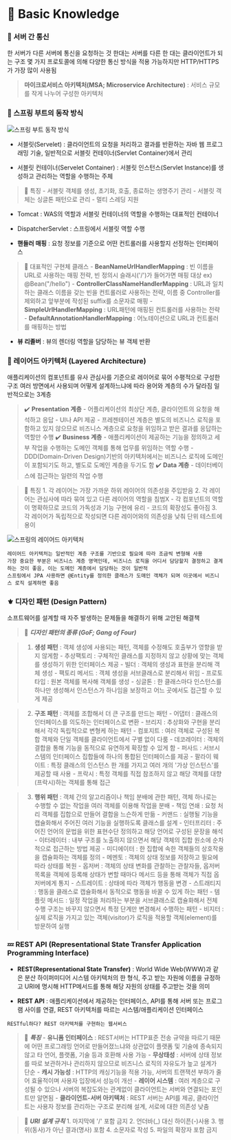 # 🌟 Basic Knowledge

### 📱 서버 간 통신
한 서버가 다른 서버에 통신을 요청하는 것
한대는 서버를 다른 한 대는 클라이언트가 되는 구조
몇 가지 프로토콜에 의해 다양한 통신 방식을 적용 가능하지만 HTTP/HTTPS가 가장 많이 사용됨

> __마이크로서비스 아키텍처(MSA; Microservice Architecture)__ : 서비스 규모를 작게 나누어 구성한 아키텍처

### 🌿 스프링 부트의 동작 방식
![스프링 부트 동작 방식](https://velog.velcdn.com/images%2Fwoply%2Fpost%2Fdd420fe1-d3b9-4c0c-94c6-9ce424b77990%2Fimage.png)

- 서블릿(Servelet) : 클라이언트의 요청을 처리하고 결과를 반환하는 자바 웹 프로그래밍 기술, 일반적으로 서블릿 컨테이너(Servlet Container)에서 관리

- 서블릿 컨테이너(Servelet Container) : 서블릿 인스턴스(Servlet Instance)를 생성하고 관리하는 역할을 수행하는 주체
> 👾 특징
    - 서블릿 객체를 생성, 초기화, 호출, 종료하는 생명주기 관리
    - 서블릿 객체는 싱글톤 패턴으로 관리
    - 멀티 스레딩 지원

- Tomcat : WAS의 역할과 서블릿 컨테이너의 역할을 수행하는 대표적인 컨테이너

- DispatcherServlet : 스프링에서 서블릿 역할 수행

- __핸들러 매핑__ : 요청 정보를 기준으로 어떤 컨트롤러를 사용할지 선정하는 인터페이스
> 👾 대표적인 구현체 클래스
    - __BeanNameUrlHandlerMapping__ : 빈 이름을 URL로 사용하는 매핑 전략, 빈 정의시 슬래시('/')가 들어가면 매핑 대상
    ex) @Bean("/hello")
    - __ControllerClassNameHandlerMapping__ : URL과 일치하는 클래스 이름을 갖는 빈을 컨트롤러로 사용하는 전략, 이름 중 Controller를 제외하고 앞부분에 작성된 suffix를 소문자로 매핑
    - __SimpleUrlHandlerMapping__ : URL패턴에 매핑된 컨트롤러를 사용하는 전략
    - __DefaultAnnotationHandlerMapping__ : 어노테이션으로 URL과 컨트롤러를 매핑하는 방법

- __뷰 리졸버__ : 뷰의 렌더링 역할을 담당하는 뷰 객체 반환

### 🦋 레이어드 아키텍처 (Layered Architecture)
애플리케이션의 컴포넌트를 유사 관심사를 기준으로 레이어로 묶어 수평적으로 구성한 구조
여러 방면에서 사용되며 어떻게 설계하느냐에 따라 용어와 계층의 수가 달라짐
일반적으로는 3계층
> ✔️ __Presentation 계층__
    - 어플리케이션의 최상단 계층, 클라이언트의 요청을 해석하고 응답
    - UI나 API 제공
    - 프레젠테이션 계층은 별도의 비즈니스 로직을 포함하고 있지 않으므로 비즈니스 계층으로 요청을 위임하고 받은 결과를 응답하는 역할만 수행
  ✔️ __Business 계층__
    - 애플리케이션이 제공하는 기능을 정의하고 세부 작업을 수행하는 도메인 객체를 통해 업무를 위임하는 역할 수행
    - DDD(Domain-Driven Design)기반의 아키텍처에서는 비즈니스 로직에 도메인이 포함되기도 하고, 별도로 도메인 계층을 두기도 함
  ✔️ __Data 계층__
    - 데이터베이스에 접근하는 일련의 작업 수행

> 👾 특징
    1. 각 레이어는 가장 가까운 하위 레이어의 의존성을 주입받음
    2. 각 레이어는 관심사에 따라 묶여 있고 다른 레이어의 역할을 침범X
         - 각 컴포넌트의 역할이 명확하므로 코드의 가독성과 기능 구현에 유리
         - 코드의 확장성도 좋아짐
    3. 각 레이어가 독립적으로 작성되면 다른 레이어와의 의존성을 낮춰 단위 테스트에 용이

![스프링의 레이어드 아키텍처](https://t1.daumcdn.net/cfile/tistory/991CBB505C6BE2AC02)

```
레이어드 아키텍처는 일반적인 계층 구조를 기반으로 필요에 따라 조금씩 변형해 사용
가장 중요한 부분은 비즈니스 계층 영역인데, 비즈니스 로직을 어디서 담당할지 결정하고 결계하는 것이 좋음, 이는 도메인 계층에서 담당하는 것이 일반적
스프링에서 JPA 사용하면 @Entity를 정의한 클래스가 도매인 객체가 되며 이곳에서 비즈니스 로직 설계하면 좋음
```

### ⚜️ 디자인 패턴 (Design Pattern)
소프트웨어를 설계할 때 자주 발생하는 문제들을 해결하기 위해 고안된 해결책
> 👾 ___디자인 패턴의 종류 (GoF; Gang of Four)___


>    1. __생성 패턴__ : 객체 생성에 사용되는 패턴, 객체를 수정해도 호출부가 영향을 받지 않게함
        - 추상팩토리 : 구체적인 클래스를 지정하지 않고 상황에 맞는 객체를 생성하기 위한 인터페이스 제공
        - 빌더 : 객체의 생성과 표현을 분리해 객체 생성
        - 팩토리 메서드 : 객체 생성을 서브클래스로 분리해서 위임
        - 프로토타입 : 원본 객체를 복사해 객체를 생성
        - 싱글톤 : 한 클래스마다 인스턴스를 하나만 생성해서 인스턴스가 하나임을 보장하고 어느 곳에서도 접근할 수 있게 제공

>    2. __구조 패턴__ : 객체를 조합해서 더 큰 구조를 만드는 패턴
    - 어댑터 : 클래스의 인터페이스를 의도하는 인터페이스로 변환
    - 브리지 : 추상화와 구현을 분리해서 각각 독립적으로 변형케 하는 패턴
    - 컴포지트 : 여러 객체로 구성된 복합 객체와 단일 객체를 클라이언트에서 구별 없이 다룸
    - 데코레이터 : 객체의 결합을 통해 기능을 동적으로 유연하게 확장할 수 있게 함
    - 퍼사드 : 서브시스템의 인터페이스 집합들에 하나의 통합된 인터페이스를 제공
    - 팔라이 웨이트 : 특정 클래스의 인스턴스 한 개를 가지고 여러 개의 '가상 인스턴스'를 제공할 때 사용
    - 프락시 : 특정 객체를 직접 참조하지 않고 해당 객체를 대향(프락시)하는 객체를 통해 접근

>    3. __행위 패턴__ : 객체 간의 알고리즘이나 책임 분배에 관한 패턴, 객체 하나로는 수행할 수 없는 작업을 여러 객체를 이용해 작업을 분배
    - 책임 연쇄 : 요청 처리 객체를 집합으로 만들어 결합을 느슨하게 만듦
    - 커맨드 : 실행될 기능을 캡슐화해서 주어진 여러 기능을 실행하도록 클래스를 설계
    - 인터프리터 : 주어진 언어의 문법을 위한 표현수단 정의하고 해당 언어로 구성된 문장을 해석
    - 이터레이터 : 내부 구조를 노출하지 않으면서 해당 객체의 집합 원소에 순차적으로 접근하는 방법 제공
    - 미디에이터 : 한 집합에 속한 객체들의 상호작용을 캡슐화하는 객체를 정의
    - 메멘토 : 객체의 상태 정보를 저장하고 필요에 따라 상태를 복원
    - 옵저버 : 객체의 상태 변화를 관찰하는 관찰자들, 옵저버 목록을 객체에 등록해 상태가 변할 때마다 메서드 등을 통해 객체가 직접 옵저버에게 통지
    - 스트레이트 : 상태에 따라 객체가 행동을 변경
    - 스트래티지 : 행동을 클래스로 캡슐화해서 동적으로 행동을 바꿀 수 있게 하는 패턴
    - 템플릿 메서드 : 일정 작업을 처리하는 부분을 서브클래스로 캡슐화해서 전체 수행 구조는 바꾸지 않으면서 특정 단계만 변경해서 수행하는 패턴
    - 비지터 : 실제 로직을 가지고 있는 객체(visitor)가 로직을 적용할 객체(element)를 방문하여 실행


### 💤 REST API (Representational State Transfer Application Programming Interface)
- __REST(Representational State Transfer)__ : World Wide Web(WWW)과 같은 분산 하이퍼미디어 시스템 아키텍처의 한 형식, 주고 받는 자원에 이름을 규정하고 URI에 명시해 HTTP메서드를 통해 해당 자원의 상태를 주고받는 것을 의미

- __REST API__ : 애플리케이션에서 제공하는 인터페이스, API를 통해 서버 또는 프로그램 사이를 연결, REST 아키텍처를 따르는 시스템/애플리케이션 인터페이스

```
RESTful하다? REST 아키텍처를 구현하는 웹서비스
```

> 👾 ___특징___
    - __유니폼 인터페이스__ : REST서버는 HTTP표준 전송 규약을 따르기 때문에 어떤 프로그래밍 언어로 만들어졌느냐와 상관없이 플랫폼 및 기술에 종속되지 않고 타 언어, 플랫폼, 기술 등과 호환해 사용 가능
    - __무상태성__ : 서버에 상태 정보를 따로 보관하거나 관리하지 않으므로 비즈니스 로직의 자유도가 높고 설계가 단순
    - __캐시 가능성__ : HTTP의 캐싱기능을 적용 가능, 서버의 트랜잭션 부하가 줄어 효율적이며 사용자 입장에서 성능이 개선
    - __레이어 시스템__ : 여러 계층으로 구성될 수 있으나 서버의 복잡도와는 관계없이 클라이언트는 서버와 연결되는 포인트만 알면됨
    - __클라이언트-서버 아키텍처__ : REST 서버는 API를 제공, 클라이언트는 사용자 정보를 관리하는 구조로 분리해 설계, 서로에 대한 의존성 낮춤

> 👾 ___URI 설계 규칙___
    1. 마지막에 '/' 포함 금지
    2. 언더바(_) 대신 하이픈(-)사용
    3. 행위(동사)가 아닌 결과(명사) 포함
    4. 소문자로 작성
    5. 파일의 확장자 포함 금지